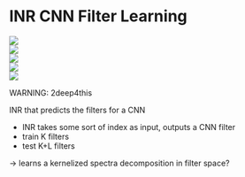 # INR CNN Filter Learning

![](https://img.shields.io/badge/tag-deep_learning-lightgrey)  
![](https://img.shields.io/badge/tag-experimental-lightgrey)  
![](https://img.shields.io/badge/tag-CNN-lightgrey)  
![](https://img.shields.io/badge/tag-filter_learning-lightgrey)  
![](https://img.shields.io/badge/tag-INR-lightgrey)


WARNING: 2deep4this

INR that predicts the filters for a CNN

* INR takes some sort of index as input, outputs a CNN filter
* train K filters
* test K+L filters

-> learns a kernelized spectra decomposition in filter space?
